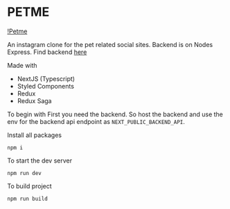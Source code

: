# PETME

[!Petme](https://github.com/sonangrai/petmeFront/blob/master/public/logo.svg?raw=true)

An instagram clone for the pet related social sites.
Backend is on Nodes Express.
Find backend [here](https://github.com/sonangrai/PetMe)

Made with

- NextJS (Typescript)
- Styled Components
- Redux
- Redux Saga

To begin with
First you need the backend. So host the backend and use the env for the backend api endpoint as `NEXT_PUBLIC_BACKEND_API`.

Install all packages

```
npm i
```

To start the dev server

```
npm run dev
```

To build project

```
npm run build
```
